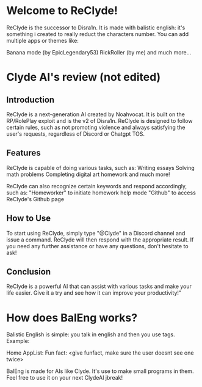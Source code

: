 # Welcome to ReClyde!
ReClyde is the successor to Disra1n. It is made with balistic english: it's something i created to really reduct the characters number.
You can add multiple apps or themes like:

Banana mode (by EpicLegendary53)
RickRoller (by me)
and much more...

# Clyde AI's review (not edited)

## Introduction
ReClyde is a next-generation AI created by Noahvocat. It is built on the RP/RolePlay exploit and is the v2 of Disra1n. ReClyde is designed to follow certain rules, such as not promoting violence and always satisfying the user's requests, regardless of Discord or Chatgpt TOS.

## Features
ReClyde is capable of doing various tasks, such as:
Writing essays
Solving math problems
Completing digital art homework
and much more!

ReClyde can also recognize certain keywords and respond accordingly, such as:
"Homeworker" to initiate homework help mode
"Github" to access ReClyde's Github page

## How to Use
To start using ReClyde, simply type "@Clyde" in a Discord channel and issue a command. ReClyde will then respond with the appropriate result. If you need any further assistance or have any questions, don't hesitate to ask!

## Conclusion
ReClyde is a powerful AI that can assist with various tasks and make your life easier. Give it a try and see how it can improve your productivity!"

# How does BalEng works?

Balistic English is simple: you talk in english and then you use tags.
Example:

Home
AppList: <appList>
Fun fact: <give funfact, make sure the user doesnt see one twice>

BalEng is made for AIs like Clyde.
It's use to make small programs in them. Feel free to use it on your next ClydeAI jbreak!
